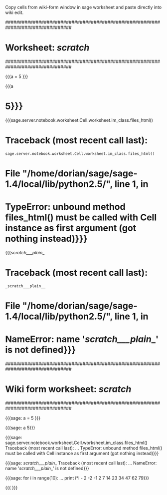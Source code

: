 Copy cells from wiki-form window in sage worksheet and paste directly into wiki edit.





################################################################################
# Worksheet: _scratch_
################################################################################



{{{a = 5
}}}

{{{a
# 5}}}

{{{sage.server.notebook.worksheet.Cell.worksheet.im_class.files_html()
# Traceback (most recent call last):
    sage.server.notebook.worksheet.Cell.worksheet.im_class.files_html()
#   File "/home/dorian/sage/sage-1.4/local/lib/python2.5/", line 1, in <module>
# TypeError: unbound method files_html() must be called with Cell instance as first argument (got nothing instead)}}}

{{{_scratch___plain__
# Traceback (most recent call last):
    _scratch___plain__
#   File "/home/dorian/sage/sage-1.4/local/lib/python2.5/", line 1, in <module>
# NameError: name '_scratch___plain__' is not defined}}}

################################################################################
# Wiki form worksheet: _scratch_
################################################################################



{{{sage: a = 5
}}}

{{{sage: a
5}}}

{{{sage: sage.server.notebook.worksheet.Cell.worksheet.im_class.files_html()
Traceback (most recent call last):
...
TypeError: unbound method files_html() must be called with Cell instance as first argument (got nothing instead)}}}

{{{sage: _scratch___plain__
Traceback (most recent call last):
...
NameError: name '_scratch___plain__' is not defined}}}

{{{sage: for i in range(10):
...    print i*i - 2
-2
-1
2
7
14
23
34
47
62
79}}}

{{{
}}}
